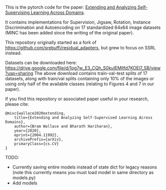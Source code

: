This is the pytorch code for the paper: [Extending and Analyzing Self-Supervising Learning Across Domains](https://arxiv.org/pdf/2004.11992.pdf).

It contains implementations for Supervision, Jigsaw, Rotation, Instance Discrimination and Autoencoding on 17 standardized 64x64 image datasets (MINC has been added since the writing of the original paper).

This repository originally started as a fork of https://github.com/srebuffi/residual_adapters, but grew to focus on SSRL instead.

Datasets can be downloaded here: https://drive.google.com/file/d/1og7w_E3_CQh_S0kuIEMIlfd7KOEl7_SB/view?usp=sharing
The above download contains train-val-test splits of 17 datasets, along with train/val splits containing only 10% of the images or using only half of the available classes (relating to Figures 4 and 7 in our paper).


If you find this repository or associated paper useful in your research, please cite:
```
@misc{wallace2020extending,
    title={Extending and Analyzing Self-Supervised Learning Across Domains},
    author={Bram Wallace and Bharath Hariharan},
    year={2020},
    eprint={2004.11992},
    archivePrefix={arXiv},
    primaryClass={cs.CV}
}
```

TODO:
* Currently saving entire models instead of state dict for legacy reasons (note this currently means you must load model in same directory as models.py)
* Add models
